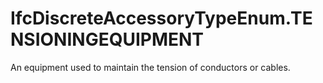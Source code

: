 IfcDiscreteAccessoryTypeEnum.TENSIONINGEQUIPMENT
================================================
An equipment used to maintain the tension of conductors or cables.


